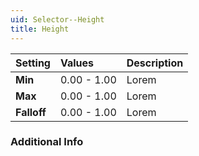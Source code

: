 ```yaml
---
uid: Selector--Height
title: Height
---
```


| Setting     | Values      | Description |
| :---------- | :---------- | :---------- |
| **Min**     | 0.00 - 1.00 | Lorem |
| **Max**     | 0.00 - 1.00 | Lorem |
| **Falloff** | 0.00 - 1.00 | Lorem |

### Additional Info

